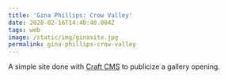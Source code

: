 ```yaml
---
title: 'Gina Phillips: Crow Valley'
date: 2020-02-16T14:40:40.004Z
tags: web
image: /static/img/ginasite.jpg
permalink: gina-phillips-crow-valley
---
```

A simple site done with [Craft CMS](https://craftcms.com/) to publicize a gallery opening.
